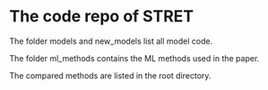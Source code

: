 # The code repo of STRET

The folder models and new_models list all model code.

The folder ml_methods contains the ML methods used in the paper.

The compared methods are listed in the root directory.
